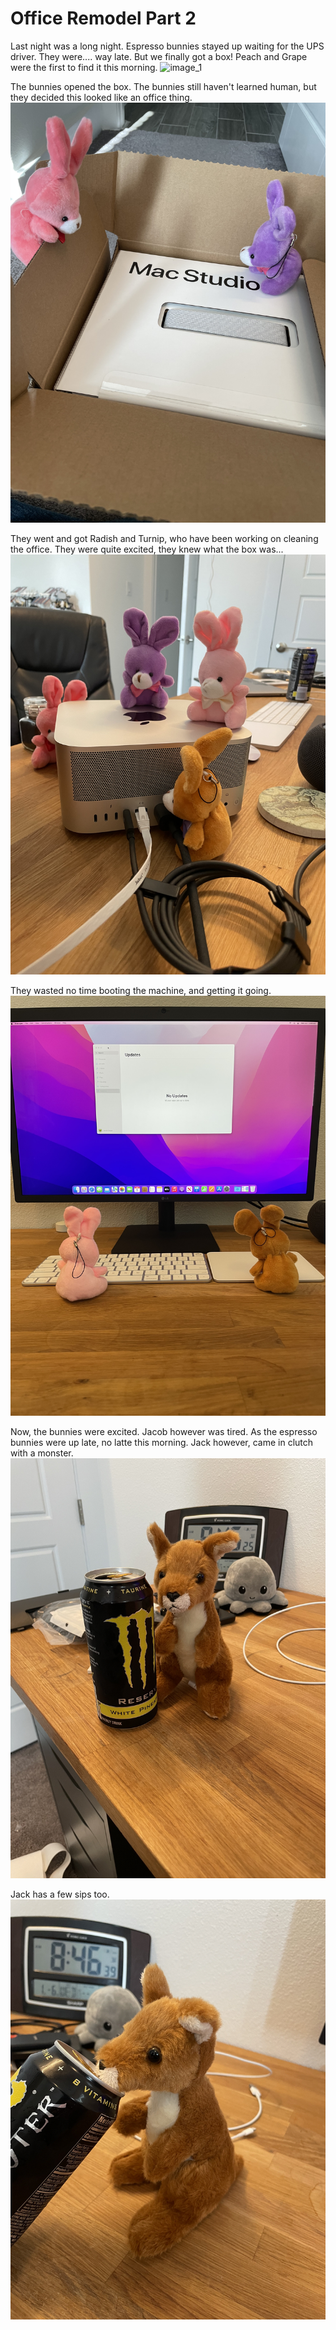# Office Remodel Part 2

Last night was a long night. Espresso bunnies stayed up waiting for the UPS driver. They were.... way late.
But we finally got a box! Peach and Grape were the first to find it this morning.
![image_1](pictures/IMAGE_1.jpg)
<div style="page-break-after: always;"></div>

The bunnies opened the box. 
The bunnies still haven't learned human, but they decided this looked like an office thing. 
![image_2](pictures/IMAGE_2.jpg)
<div style="page-break-after: always;"></div>

They went and got Radish and Turnip, who have been working on cleaning the office.
They were quite excited, they knew what the box was...
![image_3](pictures/IMAGE_3.jpg)
<div style="page-break-after: always;"></div>

They wasted no time booting the machine, and getting it going.
![image_4](pictures/IMAGE_4.jpg)
<div style="page-break-after: always;"></div>

Now, the bunnies were excited. Jacob however was tired.
As the espresso bunnies were up late, no latte this morning. 
Jack however, came in clutch with a monster.
![image_5](pictures/IMAGE_5.jpg)
<div style="page-break-after: always;"></div>

Jack has a few sips too.
![image_6](pictures/IMAGE_6.jpg)
<div style="page-break-after: always;"></div>